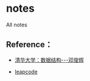 # notes

All notes

## Reference：

- [清华大学：数据结构---邓俊辉](https://www.bilibili.com/video/BV1E7411J7aq)

- [leapcode](https://github.com/xuexingdong/leapcode)

